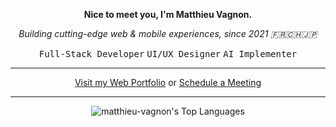 **<p align="center">Nice to meet you, I'm Matthieu Vagnon.</p>**
*<p align="center">Building cutting-edge web & mobile experiences, since 2021 🇫🇷🇨🇭🇯🇵</p>*
<p align="center"><kbd>Full-Stack Developer</kbd> <kbd>UI/UX Designer</kbd> <kbd>AI Implementer</kbd></p>

---

<div align="center">

<a href="https://mvagnon.dev">Visit my Web Portfolio</a> or <a href="https://cal.com/matthieu-vagnon">Schedule a Meeting</a>

</div>

---

<div align="center">

![matthieu-vagnon's Top Languages](https://github-readme-stats.vercel.app/api/top-langs/?username=matthieu-vagnon&theme=graywhite&show_icons=true&hide_border=true)
  
</div>
